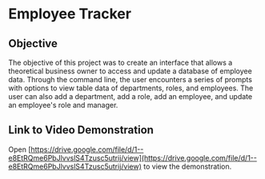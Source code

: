 # Employee Tracker

## Objective

The objective of this project was to create an interface that allows a theoretical business owner to access and update a database of employee data. Through the command line, the user encounters a series of prompts with options to view table data of departments, roles, and employees. The user can also add a department, add a role, add an employee, and update an employee's role and manager.

## Link to Video Demonstration

Open [https://drive.google.com/file/d/1--e8EtRQme6PbJlvvslS4Tzusc5utrij/view](https://drive.google.com/file/d/1--e8EtRQme6PbJlvvslS4Tzusc5utrij/view) to view the demonstration.

